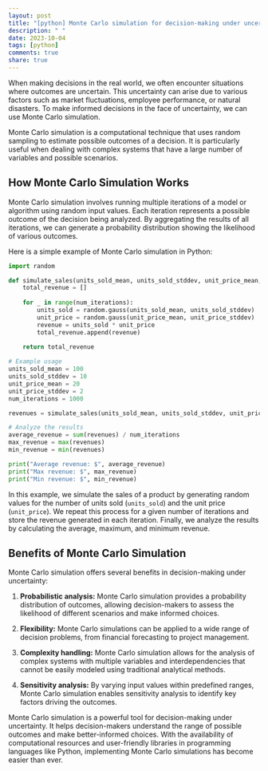 ```yaml
---
layout: post
title: "[python] Monte Carlo simulation for decision-making under uncertainty"
description: " "
date: 2023-10-04
tags: [python]
comments: true
share: true
---
```


When making decisions in the real world, we often encounter situations where outcomes are uncertain. This uncertainty can arise due to various factors such as market fluctuations, employee performance, or natural disasters. To make informed decisions in the face of uncertainty, we can use Monte Carlo simulation.

Monte Carlo simulation is a computational technique that uses random sampling to estimate possible outcomes of a decision. It is particularly useful when dealing with complex systems that have a large number of variables and possible scenarios.

## How Monte Carlo Simulation Works

Monte Carlo simulation involves running multiple iterations of a model or algorithm using random input values. Each iteration represents a possible outcome of the decision being analyzed. By aggregating the results of all iterations, we can generate a probability distribution showing the likelihood of various outcomes.

Here is a simple example of Monte Carlo simulation in Python:

```python
import random

def simulate_sales(units_sold_mean, units_sold_stddev, unit_price_mean, unit_price_stddev, num_iterations):
    total_revenue = []
    
    for _ in range(num_iterations):
        units_sold = random.gauss(units_sold_mean, units_sold_stddev)
        unit_price = random.gauss(unit_price_mean, unit_price_stddev)
        revenue = units_sold * unit_price
        total_revenue.append(revenue)
    
    return total_revenue

# Example usage
units_sold_mean = 100
units_sold_stddev = 10
unit_price_mean = 20
unit_price_stddev = 2
num_iterations = 1000

revenues = simulate_sales(units_sold_mean, units_sold_stddev, unit_price_mean, unit_price_stddev, num_iterations)

# Analyze the results
average_revenue = sum(revenues) / num_iterations
max_revenue = max(revenues)
min_revenue = min(revenues)

print("Average revenue: $", average_revenue)
print("Max revenue: $", max_revenue)
print("Min revenue: $", min_revenue)
```

In this example, we simulate the sales of a product by generating random values for the number of units sold (`units_sold`) and the unit price (`unit_price`). We repeat this process for a given number of iterations and store the revenue generated in each iteration. Finally, we analyze the results by calculating the average, maximum, and minimum revenue.

## Benefits of Monte Carlo Simulation

Monte Carlo simulation offers several benefits in decision-making under uncertainty:

1. **Probabilistic analysis:** Monte Carlo simulation provides a probability distribution of outcomes, allowing decision-makers to assess the likelihood of different scenarios and make informed choices.

2. **Flexibility:** Monte Carlo simulations can be applied to a wide range of decision problems, from financial forecasting to project management.

3. **Complexity handling:** Monte Carlo simulation allows for the analysis of complex systems with multiple variables and interdependencies that cannot be easily modeled using traditional analytical methods.

4. **Sensitivity analysis:** By varying input values within predefined ranges, Monte Carlo simulation enables sensitivity analysis to identify key factors driving the outcomes.

Monte Carlo simulation is a powerful tool for decision-making under uncertainty. It helps decision-makers understand the range of possible outcomes and make better-informed choices. With the availability of computational resources and user-friendly libraries in programming languages like Python, implementing Monte Carlo simulations has become easier than ever.